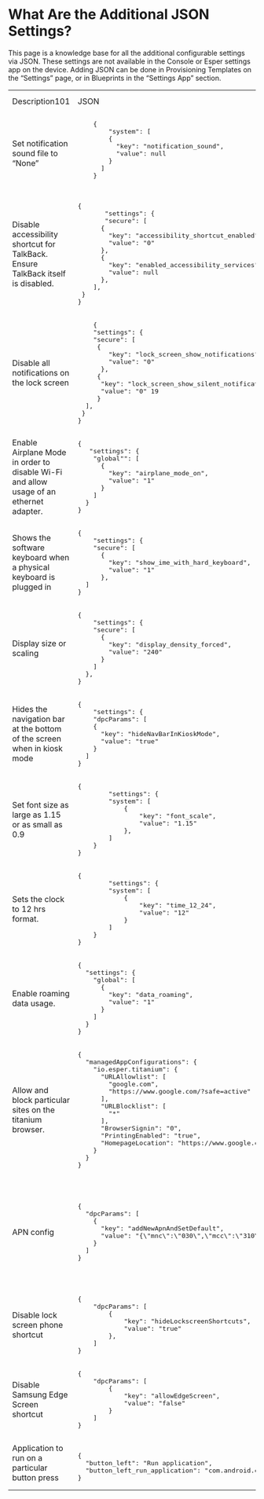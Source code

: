 # What Are the Additional JSON Settings?

This page is a knowledge base for all the additional configurable settings via JSON. These settings are not available in the Console or Esper settings app on the device. 
Adding JSON can be done in Provisioning Templates on the “Settings” page, or in Blueprints in the “Settings App” section.

 <table>
    <tr>
        <td>Description101</td>
        <td style="overflow:hidden; width:50px;">JSON</td>
        <td>Supervisor plugin</td>
        <td >Comments</td>
    </tr>
    <tr>
        <td>Set notification sound file to “None”</td>
        <td>
         <pre>
    {
        "system": [
        {
          "key": "notification_sound",
          "value": null
        }
      ]
    }
    </pre>
        </td>
        <td>No</td>
        <td>N/A</td>
    </tr>
    <tr>
        <td>Disable accessibility shortcut for TalkBack. Ensure TalkBack itself is disabled.</td>
        <td>
       <pre>
{
       "settings": {
       "secure": [
      {
        "key": "accessibility_shortcut_enabled",
        "value": "0"
      },
      {
        "key": "enabled_accessibility_services",
        "value": null
      },
    ],
 }
}
</pre>
</td> 
        <td>Yes</td>
        <td>N/A</td>
    </tr>
    <tr>
        <td>Disable all notifications on the lock screen</td>
        <td>
        <pre>
    {  
    "settings": {
    "secure": [   
     {
        "key": "lock_screen_show_notifications",
        "value": "0"
      },    
     {  
      "key": "lock_screen_show_silent_notifications", 
      "value": "0" 19 
     } 
  ],
 } 
}
</pre>
</td>
        <td>Yes</td>
        <td>N/A</td>
    </tr>
    <tr>
        <td>Enable Airplane Mode in order to disable Wi-Fi and allow usage of an ethernet adapter.</td>
        <td>
        <pre>
{
   "settings": {
    "global"": [
      {
        "key": "airplane_mode_on",
        "value": "1"
      }
    ]
  }
}
</pre>
</td>
        <td>Yes</td>
        <td>Reboot the device to take effect.</td>
    </tr>
    <tr>
        <td>Shows the software keyboard when a physical keyboard is plugged in</td>
        <td>
        <pre>
{
    "settings": {
    "secure": [
      {
        "key": "show_ime_with_hard_keyboard",
        "value": "1"
      },
  ]
}
</pre>
</td>
        <td>Yes</td>
        <td>N/A</td>
    </tr>
    <tr>
        <td>Display size or scaling</td>
        <td>
        <pre>
{
    "settings": {
    "secure": [
      {
        "key": "display_density_forced",
        "value": "240"
      }
    ]
  },
}
</pre>
</td>
        <td>Yes</td>
        <td>N/A</td>
    </tr>
    <tr>
        <td>Hides the navigation bar at the bottom of the screen when in kiosk mode</td>
        <td>
        <pre>
{
    "settings": {
    "dpcParams": [
    {
      "key": "hideNavBarInKioskMode",
      "value": "true"
    }
  ]
}
</pre>
</td>
        <td>No</td>
        <td>Exclusive to EFA</td>
    </tr>
    <tr>
        <td>Set font size as large as 1.15 or as small as 0.9</td>
        <td>
        <pre>
{
        "settings": {
        "system": [
            {
                "key": "font_scale",
                "value": "1.15"
            },
        ]
    }
}
</pre>
</td>
        <td>No</td>
        <td>N/A</td>
    </tr>
    <tr>
        <td>Sets the clock to 12 hrs format.</td>
        <td>
        <pre>
{
        "settings": {
        "system": [
            {
                "key": "time_12_24",
                "value": "12"
            }
        ]
    }
}
</pre>
</td>
        <td>No</td>
        <td>N/A</td>
    </tr>
    <tr>
        <td>Enable roaming data usage.</td>
        <td>
        <pre>
{
  "settings": {
    "global": [
      {
        "key": "data_roaming",
        "value": "1"
      }
    ]
  }
}
</pre>
</td>
        <td>Yes</td>
        <td>Bluebird HF550 devices have special integration.</td>
    </tr>
    <tr>
        <td>Allow and block particular sites on the titanium browser.</td>
        <td style="max-width:150px;">  
        <pre>
{
  "managedAppConfigurations": {
    "io.esper.titanium": {
      "URLAllowlist": [
        "google.com",
        "https://www.google.com/?safe=active"
      ],
      "URLBlocklist": [
        "*"
      ],
      "BrowserSignin": "0",
      "PrintingEnabled": "true",
      "HomepageLocation": "https://www.google.com/?safe=active",
    }
  }
}
</pre>
</td>
        <td>No</td>
        <td></td>
    </tr>
    <tr>
        <td>APN config</td>
        <td style="max-width:10px;">  
        <pre>
{
  "dpcParams": [
    {
      "key": "addNewApnAndSetDefault",
      "value": "{\"mnc\":\"030\",\"mcc\":\"310\",\"name\":\"ATTDEMO\",\"apn\":\"attiotdemo\",\"proxy\":\"\",\"port\":\"\",\"mmsc\":\"\",\"mmsproxy\":\"\",\"mmsport\":\"\",\"user\":\"\",\"password\":\"\",\"authtype\":\"-1\",\"type\":\"default\",\"protocol\":\"IPV4V6\",\"roaming_protocol\":\"IPV4V6\",\"carrier_enabled\":\"true\",\"mvno_type\":\"\"}"
    }
  ]
}
</pre>
</td>
        <td>Yes</td>
        <td>"Requires a reboot after the Knox agreement.
For SM-T547U and AT&amp;T M2X IoT data service"</td>
    </tr>
    <tr>
        <td>Disable lock screen phone shortcut</td>
        <td>
        <pre>
{
    "dpcParams": [
        {
            "key": "hideLockscreenShortcuts",
            "value": "true"
        },
    ]
}
</pre>
</td>
        <td>No (Samsung Knox required)</td>
        <td>Samsung only</td>
    </tr>
    <tr>
        <td>Disable Samsung Edge Screen shortcut</td>
        <td>
        <pre>
{
    "dpcParams": [
        {
            "key": "allowEdgeScreen",
            "value": "false"
        }
    ]
}
</pre>
</td>
        <td>No (Samsung Knox required)</td>
        <td>Samsung only</td>
    </tr>
    <tr>
        <td>Application to run on a particular button press</td>
        <td>
 <pre>       
{
  "button_left": "Run application",
  "button_left_run_application": "com.android.camera2"
}
</pre>
</td>
        <td>No</td>
        <td>N/A</td>
    </tr>
</table>

